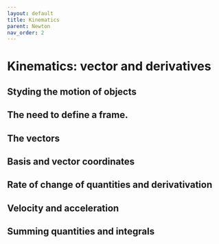 ```yaml
---
layout: default
title: Kinematics
parent: Newton
nav_order: 2
---
```


# Kinematics: vector and derivatives

## Styding the motion of objects

## The need to define a frame.

## The vectors

## Basis and vector coordinates

## Rate of change of quantities and derivativation

## Velocity and acceleration

## Summing quantities and integrals